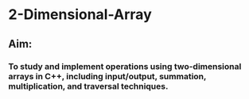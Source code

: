 # 2-Dimensional-Array
## Aim:
### To study and implement operations using two-dimensional arrays in C++, including input/output, summation, multiplication, and traversal techniques.
